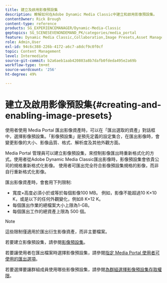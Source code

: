 ```yaml
---
title: 建立及啟用影像預設集
description: 瞭解如何在Adobe Dynamic Media Classic中建立和啟用影像預設集。
contentOwner: Rick Brough
content-type: reference
products: SG_EXPERIENCEMANAGER/Dynamic-Media-Classic
geptopics: SG_SCENESEVENONDEMAND_PK/categories/media_portal
feature: Dynamic Media Classic,Collaboration,Image Presets,Asset Management
role: Admin,User
exl-id: 94c6c388-226b-4172-a6c7-a8dcf9c0f0cf
topic: Content Management
level: Intermediate
source-git-commit: b2a6aeb1aab420803a8b7dafb0fdeda495e2a69b
workflow-type: tm+mt
source-wordcount: '256'
ht-degree: 49%

---
```


# 建立及啟用影像預設集{#creating-and-enabling-image-presets}

使用者使用 Media Portal 匯出影像資產時，可以在「匯出選取的資產」對話框中，選擇影像預設集。「影像預設集」是預先定義的設定集合，在匯出影像時，會變更影像的大小、影像品質、格式、解析度及其他外觀方面。

Media Portal 管理員可以建立影像預設集，來控制影像匯出時重新格式化的方式。使用者從Adobe Dynamic Media Classic匯出影像時，影像預設集會依貴公司的規格重新格式化影像。 使用者可匯出完全符合影像預設集規格的影像，而非自行重新格式化影像。

匯出影像資產時，會套用下列限制:

* 寬度×高度必須小於或等於每個影像100 MB。 例如，影像不能超過10 K×10 K，或是以下的任何外觀變化，例如8 K×12 K。
* 每個匯出作業的總檔案大小上限為1-GB。
* 每個匯出工作的總資產上限為 500 個。

>[!NOTE]
>
>這些限制僅適用於匯出衍生影像資產，而非主要檔案。

若要建立影像預設集，請參閱[影像預設集](application-setup.md#image_presets)。

若要讓使用者在匯出檔案時選擇影像預設集，請參閱[指定 Media Portal 使用者可使用的匯出選項](specifying-export-options-available-media.md#specifying_export_options_available_to_media_portal_users)。

若要選擇要讓群組成員使用哪些影像預設集，請參閱[為群組選擇影像預設集存取權限](creating-media-portal-groups.md#choosing_image_preset_access_permissions_for_a_group)。
